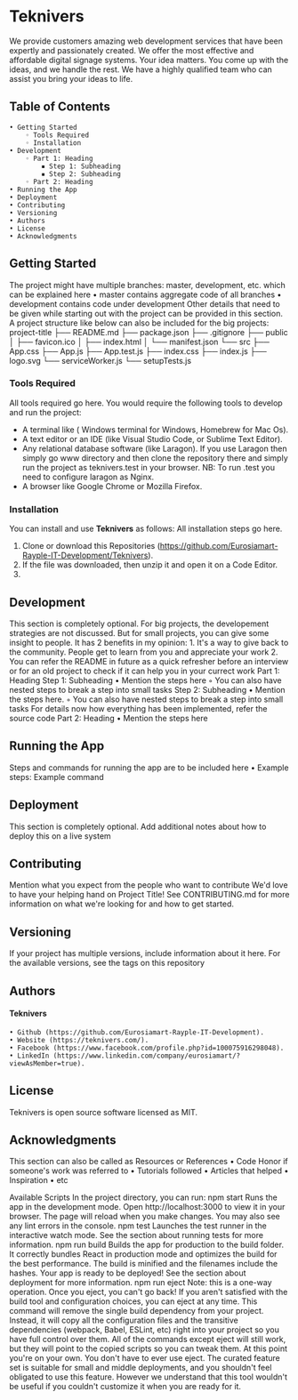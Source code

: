 # Teknivers
<p>We provide customers amazing web development services that have been expertly and passionately created. We offer the most effective and affordable digital signage systems.	Your idea matters. You come up with the ideas, and we handle the rest. We have a highly qualified team who can assist you bring your ideas to life. </p>
    
## Table of Contents
    • Getting Started
        ◦ Tools Required
        ◦ Installation
    • Development
        ◦ Part 1: Heading
            ▪ Step 1: Subheading
            ▪ Step 2: Subheading
        ◦ Part 2: Heading
    • Running the App
    • Deployment
    • Contributing
    • Versioning
    • Authors
    • License
    • Acknowledgments
## Getting Started
The project might have multiple branches: master, development, etc. which can be explained here
    • master contains aggregate code of all branches
    • development contains code under development
Other details that need to be given while starting out with the project can be provided in this section. A project structure like below can also be included for the big projects:
        project-title
        ├── README.md
        ├── package.json
        ├── .gitignore
        ├── public
        │   ├── favicon.ico
        │   ├── index.html
        │   └── manifest.json
        └── src
                ├── App.css
                ├── App.js
                ├── App.test.js
                ├── index.css
                ├── index.js
                ├── logo.svg
                └── serviceWorker.js
                └── setupTests.js
### Tools Required
All tools required go here. You would require the following tools to develop and run the project:
 + A terminal like ( Windows terminal for Windows, Homebrew for Mac Os).
 + A text editor or an IDE (like Visual Studio Code, or Sublime Text Editor).
 +  Any relational database software (like Laragon). If you use Laragon then simply go www directory and then clone the repository there and simply run the project as teknivers.test in your browser. NB: To run .test you need to configure laragon as Nginx.
 + A browser like Google Chrome or Mozilla Firefox.
  

### Installation
You can install and use **Teknivers** as follows:
All installation steps go here.

1. Clone or download this Repositories (https://github.com/Eurosiamart-Rayple-IT-Development/Teknivers).
2. If the file was downloaded, then unzip it and open it on a Code Editor.
3. 


## Development
This section is completely optional. For big projects, the developement strategies are not discussed. But for small projects, you can give some insight to people. It has 2 benefits in my opinion:
    1. It's a way to give back to the community. People get to learn from you and appreciate your work
    2. You can refer the README in future as a quick refresher before an interview or for an old project to check if it can help you in your currect work
Part 1: Heading
Step 1: Subheading
    • Mention the steps here
        ◦ You can also have nested steps to break a step into small tasks
Step 2: Subheading
    • Mention the steps here.
        ◦ You can also have nested steps to break a step into small tasks
For details now how everything has been implemented, refer the source code
Part 2: Heading
    • Mention the steps here
## Running the App
Steps and commands for running the app are to be included here
    • Example steps:
        Example command
## Deployment
This section is completely optional. Add additional notes about how to deploy this on a live system
## Contributing
Mention what you expect from the people who want to contribute
We'd love to have your helping hand on Project Title! See CONTRIBUTING.md for more information on what we're looking for and how to get started.
## Versioning
If your project has multiple versions, include information about it here.
For the available versions, see the tags on this repository
## Authors
#### Teknivers
    • Github (https://github.com/Eurosiamart-Rayple-IT-Development).
    • Website (https://teknivers.com/).
    • Facebook (https://www.facebook.com/profile.php?id=100075916298048). 
    • LinkedIn (https://www.linkedin.com/company/eurosiamart/?viewAsMember=true). 
## License
Teknivers is open source software licensed as MIT.
## Acknowledgments
This section can also be called as Resources or References
    • Code Honor if someone's work was referred to
    • Tutorials followed
    • Articles that helped
    • Inspiration
    • etc





Available Scripts
In the project directory, you can run:
npm start
Runs the app in the development mode.
Open http://localhost:3000 to view it in your browser.
The page will reload when you make changes.
You may also see any lint errors in the console.
npm test
Launches the test runner in the interactive watch mode.
See the section about running tests for more information.
npm run build
Builds the app for production to the build folder.
It correctly bundles React in production mode and optimizes the build for the best performance.
The build is minified and the filenames include the hashes.
Your app is ready to be deployed!
See the section about deployment for more information.
npm run eject
Note: this is a one-way operation. Once you eject, you can't go back!
If you aren't satisfied with the build tool and configuration choices, you can eject at any time. This command will remove the single build dependency from your project.
Instead, it will copy all the configuration files and the transitive dependencies (webpack, Babel, ESLint, etc) right into your project so you have full control over them. All of the commands except eject will still work, but they will point to the copied scripts so you can tweak them. At this point you're on your own.
You don't have to ever use eject. The curated feature set is suitable for small and middle deployments, and you shouldn't feel obligated to use this feature. However we understand that this tool wouldn't be useful if you couldn't customize it when you are ready for it.

